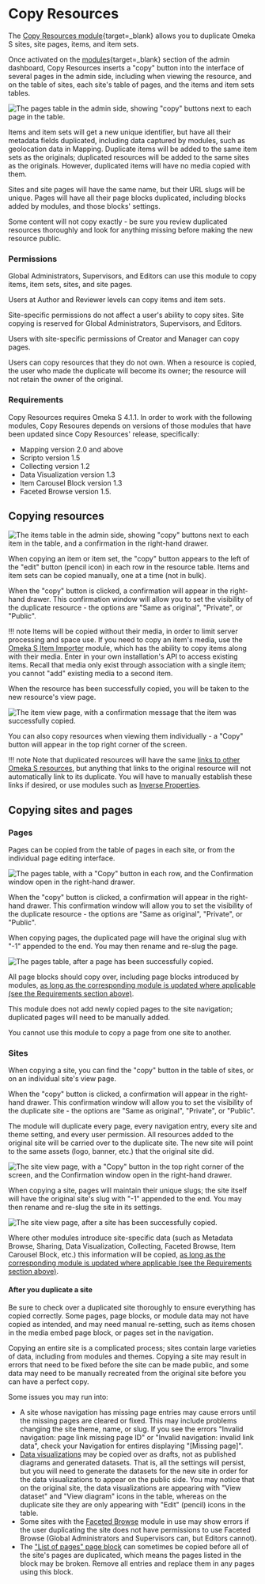 # Copy Resources

The [Copy Resources module](https://omeka.org/s/modules/CopyResources){target=_blank} allows you to duplicate Omeka S sites, site pages, items, and item sets.

Once activated on the [modules](https://omeka.org/s/docs/user-manual/modules/){target=_blank} section of the admin dashboard, Copy Resources inserts a "copy" button into the interface of several pages in the admin side, including when viewing the resource, and on the table of sites, each site's table of pages, and the items and item sets tables. 

![The pages table in the admin side, showing "copy" buttons next to each page in the table.](modulesfiles/copyResources_pages.png)

Items and item sets will get a new unique identifier, but have all their metadata fields duplicated, including data captured by modules, such as geolocation data in Mapping. Duplicate items will be added to the same item sets as the originals; duplicated resources will be added to the same sites as the originals. However, duplicated items will have no media copied with them.

Sites and site pages will have the same name, but their URL slugs will be unique. Pages will have all their page blocks duplicated, including blocks added by modules, and those blocks' settings.

Some content will not copy exactly - be sure you review duplicated resources thoroughly and look for anything missing before making the new resource public. 

### Permissions

Global Administrators, Supervisors, and Editors can use this module to copy items, item sets, sites, and site pages.

Users at Author and Reviewer levels can copy items and item sets. 

Site-specific permissions do not affect a user's ability to copy sites. Site copying is reserved for Global Administrators, Supervisors, and Editors. 

Users with site-specific permissions of Creator and Manager can copy pages. 

Users can copy resources that they do not own. When a resource is copied, the user who made the duplicate will become its owner; the resource will not retain the owner of the original. 

### Requirements

Copy Resources requires Omeka S 4.1.1. In order to work with the following modules, Copy Resoures depends on versions of those modules that have been updated since Copy Resources' release, specifically:

- Mapping version 2.0 and above
- Scripto version 1.5
- Collecting version 1.2
- Data Visualization version 1.3
- Item Carousel Block version 1.3
- Faceted Browse version 1.5.

## Copying resources

![The items table in the admin side, showing "copy" buttons next to each item in the table, and a confirmation in the right-hand drawer.](modulesfiles/copyResources_items.png)

When copying an item or item set, the "copy" button appears to the left of the "edit" button (pencil icon) in each row in the resource table. Items and item sets can be copied manually, one at a time (not in bulk). 

When the "copy" button is clicked, a confirmation will appear in the right-hand drawer. This confirmation window will allow you to set the visibility of the duplicate resource - the options are "Same as original", "Private", or "Public". 

!!! note
	Items will be copied without their media, in order to limit server processing and space use. If you need to copy an item's media, use the [Omeka S Item Importer](ositemimporter.md) module, which has the ability to copy items along with their media. Enter in your own installation's API to access existing items. Recall that media only exist through association with a single item; you cannot "add" existing media to a second item.

When the resource has been successfully copied, you will be taken to the new resource's view page. 

![The item view page, with a confirmation message that the item was successfully copied.](modulesfiles/copyResources_itemsCopied.png)

You can also copy resources when viewing them individually - a "Copy" button will appear in the top right corner of the screen.

!!! note
	Note that duplicated resources will have the same [links to other Omeka S resources](../content/items.md#linked-resources), but anything that links to the original resource will not automatically link to its duplicate. You will have to manually establish these links if desired, or use modules such as [Inverse Properties](inverseproperties.md). 

## Copying sites and pages

### Pages

Pages can be copied from the table of pages in each site, or from the individual page editing interface. 

![The pages table, with a "Copy" button in each row, and the Confirmation window open in the right-hand drawer.](modulesfiles/copyResources_pages.png)

When the "copy" button is clicked, a confirmation will appear in the right-hand drawer. This confirmation window will allow you to set the visibility of the duplicate resource - the options are "Same as original", "Private", or "Public". 

When copying pages, the duplicated page will have the original slug with "-1" appended to the end. You may then rename and re-slug the page. 

![The pages table, after a page has been successfully copied.](modulesfiles/copyResources_pagesCopied.png)

All page blocks should copy over, including page blocks introduced by modules, [as long as the corresponding module is updated where applicable (see the Requirements section above)](#requirements).

This module does not add newly copied pages to the site navigation; duplicated pages will need to be manually added. 

You cannot use this module to copy a page from one site to another.

### Sites

When copying a site, you can find the "copy" button in the table of sites, or on an individual site's view page.

When the "copy" button is clicked, a confirmation will appear in the right-hand drawer. This confirmation window will allow you to set the visibility of the duplicate site - the options are "Same as original", "Private", or "Public". 

The module will duplicate every page, every navigation entry, every site and theme setting, and every user permission. All resources added to the original site will be carried over to the duplicate site. The new site will point to the same assets (logo, banner, etc.) that the original site did.

![The site view page, with a "Copy" button in the top right corner of the screen, and the Confirmation window open in the right-hand drawer.](modulesfiles/copyResources_sites.png)

When copying a site, pages will maintain their unique slugs; the site itself will have the original site's slug with "-1" appended to the end. You may then rename and re-slug the site in its settings. 

![The site view page, after a site has been successfully copied.](modulesfiles/copyResources_sitesCopied.png)

Where other modules introduce site-specific data (such as Metadata Browse, Sharing, Data Visualization, Collecting, Faceted Browse, Item Carousel Block, etc.) this information will be copied, [as long as the corresponding module is updated where applicable (see the Requirements section above)](#requirements). 

#### After you duplicate a site

Be sure to check over a duplicated site thoroughly to ensure everything has copied correctly. Some pages, page blocks, or module data may not have copied as intended, and may need manual re-setting, such as items chosen in the media embed page block, or pages set in the navigation. 

Copying an entire site is a complicated process; sites contain large varieties of data, including from modules and themes. Copying a site may result in errors that need to be fixed before the site can be made public, and some data may need to be manually recreated from the original site before you can have a perfect copy. 

Some issues you may run into:

- A site whose navigation has missing page entries may cause errors until the missing pages are cleared or fixed. This may include problems changing the site theme, name, or slug. If you see the errors "Invalid navigation: page link missing page ID" or "Invalid navigation: invalid link data", check your Navigation for entires displaying "[Missing page]".
- [Data visualizations](datavisualization.md) may be copied over as drafts, not as published diagrams and generated datasets. That is, all the settings will persist, but you will need to generate the datasets for the new site in order for the data visualizations to appear on the public side. You may notice that on the original site, the data visualizations are appearing with "View dataset" and "View diagram" icons in the table, whereas on the duplicate site they are only appearing with "Edit" (pencil) icons in the table.  
- Some sites with the [Faceted Browse](facetedbrowse.md) module in use may show errors if the user duplicating the site does not have permissions to use Faceted Browse (Global Administrators and Supervisors can, but Editors cannot). 
- The ["List of pages" page block](../sites/site_pages.md#list-of-pages) can sometimes be copied before all of the site's pages are duplicated, which means the pages listed in the block may be broken. Remove all entries and replace them in any pages using this block. 
